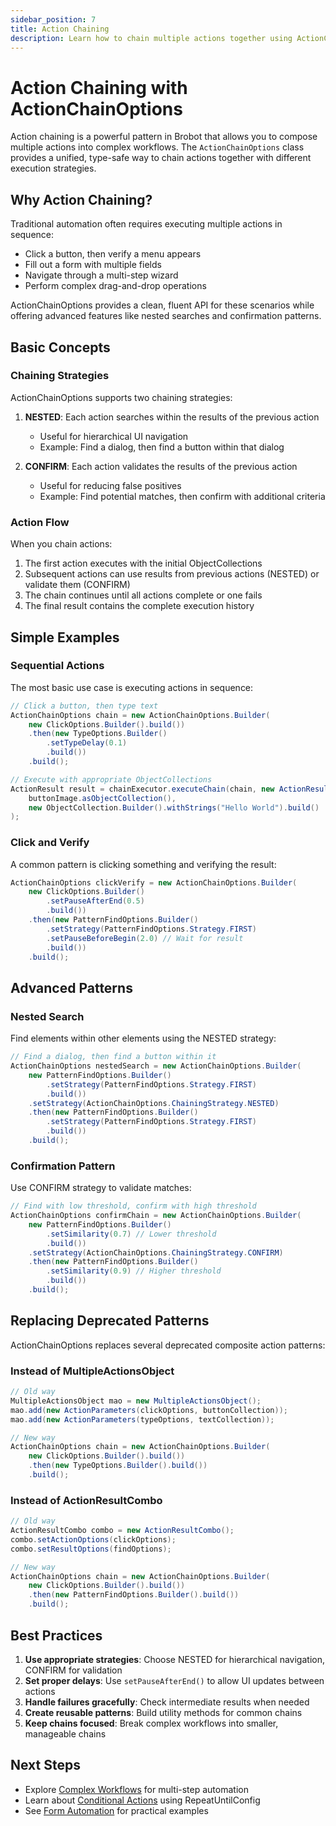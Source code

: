 ```yaml
---
sidebar_position: 7
title: Action Chaining
description: Learn how to chain multiple actions together using ActionChainOptions for complex automation workflows
---
```


# Action Chaining with ActionChainOptions

Action chaining is a powerful pattern in Brobot that allows you to compose multiple actions into complex workflows. The `ActionChainOptions` class provides a unified, type-safe way to chain actions together with different execution strategies.

## Why Action Chaining?

Traditional automation often requires executing multiple actions in sequence:
- Click a button, then verify a menu appears
- Fill out a form with multiple fields
- Navigate through a multi-step wizard
- Perform complex drag-and-drop operations

ActionChainOptions provides a clean, fluent API for these scenarios while offering advanced features like nested searches and confirmation patterns.

## Basic Concepts

### Chaining Strategies

ActionChainOptions supports two chaining strategies:

1. **NESTED**: Each action searches within the results of the previous action
   - Useful for hierarchical UI navigation
   - Example: Find a dialog, then find a button within that dialog

2. **CONFIRM**: Each action validates the results of the previous action
   - Useful for reducing false positives
   - Example: Find potential matches, then confirm with additional criteria

### Action Flow

When you chain actions:
1. The first action executes with the initial ObjectCollections
2. Subsequent actions can use results from previous actions (NESTED) or validate them (CONFIRM)
3. The chain continues until all actions complete or one fails
4. The final result contains the complete execution history

## Simple Examples

### Sequential Actions

The most basic use case is executing actions in sequence:

```java
// Click a button, then type text
ActionChainOptions chain = new ActionChainOptions.Builder(
    new ClickOptions.Builder().build())
    .then(new TypeOptions.Builder()
        .setTypeDelay(0.1)
        .build())
    .build();

// Execute with appropriate ObjectCollections
ActionResult result = chainExecutor.executeChain(chain, new ActionResult(),
    buttonImage.asObjectCollection(),
    new ObjectCollection.Builder().withStrings("Hello World").build()
);
```

### Click and Verify

A common pattern is clicking something and verifying the result:

```java
ActionChainOptions clickVerify = new ActionChainOptions.Builder(
    new ClickOptions.Builder()
        .setPauseAfterEnd(0.5)
        .build())
    .then(new PatternFindOptions.Builder()
        .setStrategy(PatternFindOptions.Strategy.FIRST)
        .setPauseBeforeBegin(2.0) // Wait for result
        .build())
    .build();
```

## Advanced Patterns

### Nested Search

Find elements within other elements using the NESTED strategy:

```java
// Find a dialog, then find a button within it
ActionChainOptions nestedSearch = new ActionChainOptions.Builder(
    new PatternFindOptions.Builder()
        .setStrategy(PatternFindOptions.Strategy.FIRST)
        .build())
    .setStrategy(ActionChainOptions.ChainingStrategy.NESTED)
    .then(new PatternFindOptions.Builder()
        .setStrategy(PatternFindOptions.Strategy.FIRST)
        .build())
    .build();
```

### Confirmation Pattern

Use CONFIRM strategy to validate matches:

```java
// Find with low threshold, confirm with high threshold
ActionChainOptions confirmChain = new ActionChainOptions.Builder(
    new PatternFindOptions.Builder()
        .setSimilarity(0.7) // Lower threshold
        .build())
    .setStrategy(ActionChainOptions.ChainingStrategy.CONFIRM)
    .then(new PatternFindOptions.Builder()
        .setSimilarity(0.9) // Higher threshold
        .build())
    .build();
```

## Replacing Deprecated Patterns

ActionChainOptions replaces several deprecated composite action patterns:

### Instead of MultipleActionsObject

```java
// Old way
MultipleActionsObject mao = new MultipleActionsObject();
mao.add(new ActionParameters(clickOptions, buttonCollection));
mao.add(new ActionParameters(typeOptions, textCollection));

// New way
ActionChainOptions chain = new ActionChainOptions.Builder(
    new ClickOptions.Builder().build())
    .then(new TypeOptions.Builder().build())
    .build();
```

### Instead of ActionResultCombo

```java
// Old way
ActionResultCombo combo = new ActionResultCombo();
combo.setActionOptions(clickOptions);
combo.setResultOptions(findOptions);

// New way
ActionChainOptions chain = new ActionChainOptions.Builder(
    new ClickOptions.Builder().build())
    .then(new PatternFindOptions.Builder().build())
    .build();
```

## Best Practices

1. **Use appropriate strategies**: Choose NESTED for hierarchical navigation, CONFIRM for validation
2. **Set proper delays**: Use `setPauseAfterEnd()` to allow UI updates between actions
3. **Handle failures gracefully**: Check intermediate results when needed
4. **Create reusable patterns**: Build utility methods for common chains
5. **Keep chains focused**: Break complex workflows into smaller, manageable chains

## Next Steps

- Explore [Complex Workflows](./08-complex-workflows) for multi-step automation
- Learn about [Conditional Actions](./09-conditional-actions) using RepeatUntilConfig
- See [Form Automation](./10-form-automation) for practical examples